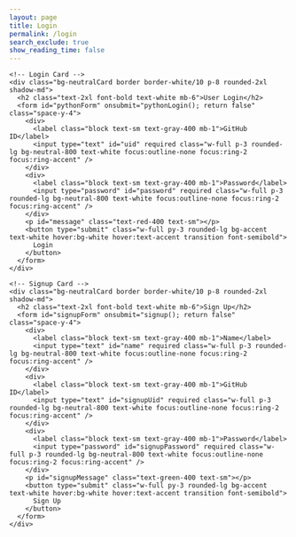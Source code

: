 ```yaml
---
layout: page 
title: Login
permalink: /login
search_exclude: true
show_reading_time: false 
---
```


<div class="max-w-5xl mx-auto px-6 py-20">
  <div class="grid md:grid-cols-2 gap-10">

    <!-- Login Card -->
    <div class="bg-neutralCard border border-white/10 p-8 rounded-2xl shadow-md">
      <h2 class="text-2xl font-bold text-white mb-6">User Login</h2>
      <form id="pythonForm" onsubmit="pythonLogin(); return false" class="space-y-4">
        <div>
          <label class="block text-sm text-gray-400 mb-1">GitHub ID</label>
          <input type="text" id="uid" required class="w-full p-3 rounded-lg bg-neutral-800 text-white focus:outline-none focus:ring-2 focus:ring-accent" />
        </div>
        <div>
          <label class="block text-sm text-gray-400 mb-1">Password</label>
          <input type="password" id="password" required class="w-full p-3 rounded-lg bg-neutral-800 text-white focus:outline-none focus:ring-2 focus:ring-accent" />
        </div>
        <p id="message" class="text-red-400 text-sm"></p>
        <button type="submit" class="w-full py-3 rounded-lg bg-accent text-white hover:bg-white hover:text-accent transition font-semibold">
          Login
        </button>
      </form>
    </div>

    <!-- Signup Card -->
    <div class="bg-neutralCard border border-white/10 p-8 rounded-2xl shadow-md">
      <h2 class="text-2xl font-bold text-white mb-6">Sign Up</h2>
      <form id="signupForm" onsubmit="signup(); return false" class="space-y-4">
        <div>
          <label class="block text-sm text-gray-400 mb-1">Name</label>
          <input type="text" id="name" required class="w-full p-3 rounded-lg bg-neutral-800 text-white focus:outline-none focus:ring-2 focus:ring-accent" />
        </div>
        <div>
          <label class="block text-sm text-gray-400 mb-1">GitHub ID</label>
          <input type="text" id="signupUid" required class="w-full p-3 rounded-lg bg-neutral-800 text-white focus:outline-none focus:ring-2 focus:ring-accent" />
        </div>
        <div>
          <label class="block text-sm text-gray-400 mb-1">Password</label>
          <input type="password" id="signupPassword" required class="w-full p-3 rounded-lg bg-neutral-800 text-white focus:outline-none focus:ring-2 focus:ring-accent" />
        </div>
        <p id="signupMessage" class="text-green-400 text-sm"></p>
        <button type="submit" class="w-full py-3 rounded-lg bg-accent text-white hover:bg-white hover:text-accent transition font-semibold">
          Sign Up
        </button>
      </form>
    </div>

  </div>
</div>

<script type="module">
import { login, pythonURI, fetchOptions } from '{{site.baseurl}}/assets/js/api/config.js';

window.pythonLogin = function () {
  const options = {
    URL: `${pythonURI}/api/authenticate`,
    callback: pythonDatabase,
    message: "message",
    method: "POST",
    cache: "no-cache",
    body: {
      uid: document.getElementById("uid").value,
      password: document.getElementById("password").value,
    },
  };
  login(options);
};

window.signup = function () {
  const signupButton = document.querySelector("#signupForm button");
  signupButton.disabled = true;
  signupButton.classList.add("opacity-50");

  const signupOptions = {
    URL: `${pythonURI}/api/user`,
    method: "POST",
    cache: "no-cache",
    body: {
      name: document.getElementById("name").value,
      uid: document.getElementById("signupUid").value,
      password: document.getElementById("signupPassword").value,
    },
  };

  fetch(signupOptions.URL, {
    method: signupOptions.method,
    headers: { "Content-Type": "application/json" },
    body: JSON.stringify(signupOptions.body),
  })
    .then((response) => {
      if (!response.ok) throw new Error(`Signup failed: ${response.status}`);
      return response.json();
    })
    .then(() => {
      document.getElementById("signupMessage").textContent = "Signup successful!";
    })
    .catch((error) => {
      document.getElementById("signupMessage").textContent = `Signup Error: ${error.message}`;
      signupButton.disabled = false;
      signupButton.classList.remove("opacity-50");
    });
};

function pythonDatabase() {
  const URL = `${pythonURI}/api/id`;

  fetch(URL, fetchOptions)
    .then((response) => {
      if (!response.ok) throw new Error(`Flask server response: ${response.status}`);
      return response.json();
    })
    .then(() => {
      window.location.href = '{{site.baseurl}}/profile';
    })
    .catch((error) => {
      document.getElementById("message").textContent = `Login Error: ${error.message}`;
    });
}

window.onload = function () {
  pythonDatabase();
};
</script>